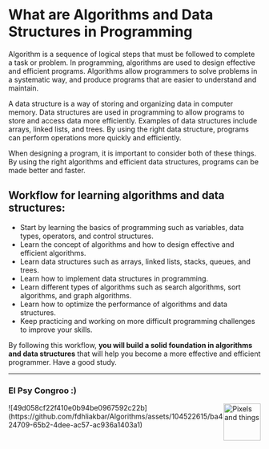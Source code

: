 # What are Algorithms and Data Structures in Programming

Algorithm is a sequence of logical steps that must be followed to complete a task or problem. In programming, algorithms are used to design effective and efficient programs. Algorithms allow programmers to solve problems in a systematic way, and produce programs that are easier to understand and maintain. 

A data structure is a way of storing and organizing data in computer memory. Data structures are used in programming to allow programs to store and access data more efficiently. Examples of data structures include arrays, linked lists, and trees. By using the right data structure, programs can perform operations more quickly and efficiently.

When designing a program, it is important to consider both of these things. By using the right algorithms and efficient data structures, programs can be made better and faster.

## Workflow for learning algorithms and data structures:

- Start by learning the basics of programming  such as variables, data types, operators, and control structures.
- Learn the concept of algorithms and how to design effective and efficient algorithms.
- Learn data structures such as arrays, linked lists, stacks, queues, and trees.
-  Learn how to implement data structures in programming.
- Learn different types of algorithms such as search algorithms, sort algorithms, and graph algorithms.
- Learn how to optimize the performance of algorithms and data structures.
- Keep practicing and working on more difficult programming challenges to improve your skills.

By following this workflow, **you will build a solid foundation in algorithms and data structures** that will help you become a more effective and efficient programmer. Have a good study.

------------



### El Psy Congroo :)
<body>
<img src="https://github.com/fdhliakbar/Algorithms/assets/104522615/cc2336d9-ab08-4488-bc33-7483ca86a6db" alt="Pixels and things" style="width:74px;float:right;">
</body>
![49d058cf22f410e0b94be0967592c22b](https://github.com/fdhliakbar/Algorithms/assets/104522615/ba424709-65b2-4dee-ac57-ac936a1403a1)

